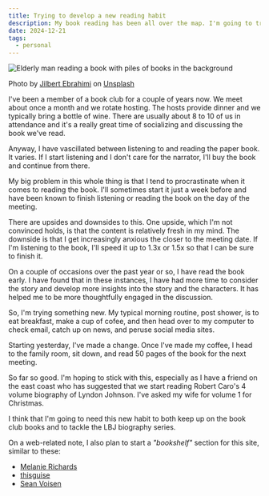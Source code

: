 ```yaml
---
title: Trying to develop a new reading habit
description: My book reading has been all over the map. I'm going to try to develop a more consistent habit.
date: 2024-12-21
tags:
  - personal
---
```


![Elderly man reading a book with piles of books in the background](/assets/img/elderly-man-reading-a-book.jpg)

Photo by <a href="https://unsplash.com/@jilburr?utm_content=creditCopyText&utm_medium=referral&utm_source=unsplash">Jilbert Ebrahimi</a> on <a href="https://unsplash.com/photos/man-reading-a-books-HAwA1N2gjo8?utm_content=creditCopyText&utm_medium=referral&utm_source=unsplash">Unsplash</a>

I've been a member of a book club for a couple of years now. We meet about once a month and we rotate hosting. The hosts provide dinner and we typically bring a bottle of wine. There are usually about 8 to 10 of us in attendance and it's a really great time of socializing and discussing the book we've read.

Anyway, I have vascillated between listening to and reading the paper book. It varies. If I start listening and I don't care for the narrator, I'll buy the book and continue from there.

My big problem in this whole thing is that I tend to procrastinate when it comes to reading the book. I'll sometimes start it just a week before and have been known to finish listening or reading the book on the day of the meeting.

There are upsides and downsides to this. One upside, which I'm not convinced holds, is that the content is relatively fresh in my mind. The downside is that I get increasingly anxious the closer to the meeting date. If I'm listening to the book, I'll speed it up to 1.3x or 1.5x so that I can be sure to finish it.

On a couple of occasions over the past year or so, I have read the book early. I have found that in these instances, I have had more time to consider the story and develop more insights into the story and the characters. It has helped me to be more thoughtfully engaged in the discussion.

So, I'm trying something new. My typical morning routine, post shower, is to eat breakfast, make a cup of cofee, and then head over to my computer to check email, catch up on news, and peruse social media sites.

Starting yesterday, I've made a change. Once I've made my coffee, I head to the family room, sit down, and read 50 pages of the book for the next meeting.

So far so good. I'm hoping to stick with this, especially as I have a friend on the east coast who has suggested that we start reading Robert Caro's 4 volume biography of Lyndon Johnson. I've asked my wife for volume 1 for Christmas.

I think that I'm going to need this new habit to both keep up on the book club books and to tackle the LBJ biography series.

On a web-related note, I also plan to start a _"bookshelf"_ section for this site, similar to these:

- [Melanie Richards](https://melanie-richards.com/currently/reading/)
- [thisguise](https://thisguise.wtf/bookshelf/)
- [Sean Voisen](https://sean.voisen.org/bookshelf/)
